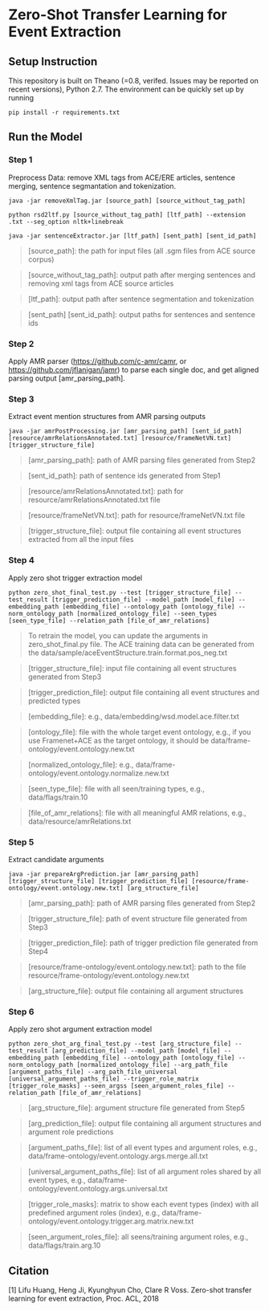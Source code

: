 # Zero-Shot Transfer Learning for Event Extraction
## Setup Instruction
This repository is built on Theano (=0.8, verifed. Issues may be reported on recent versions), Python 2.7. The environment can be quickly set up by running 
```
pip install -r requirements.txt
```

## Run the Model

### Step 1
Preprocess Data: remove XML tags from ACE/ERE articles, sentence merging, sentence segmantation and tokenization.

```
java -jar removeXmlTag.jar [source_path] [source_without_tag_path]
```
```
python rsd2ltf.py [source_without_tag_path] [ltf_path] --extension .txt --seg_option nltk+linebreak
```
```
java -jar sentenceExtractor.jar [ltf_path] [sent_path] [sent_id_path]
```

 > [source_path]: the path for input files (all .sgm files from ACE source corpus)
 
 > [source_without_tag_path]: output path after merging sentences and removing xml tags from ACE source articles
 
 > [ltf_path]: output path after sentence segmentation and tokenization
 
 > [sent_path] [sent_id_path]: output paths for sentences and sentence ids  
 
 
### Step 2
Apply AMR parser (https://github.com/c-amr/camr, or https://github.com/jflanigan/jamr) to parse each single doc, and get aligned parsing output [amr_parsing_path].


### Step 3
Extract event mention structures from AMR parsing outputs
 
```
java -jar amrPostProcessing.jar [amr_parsing_path] [sent_id_path] [resource/amrRelationsAnnotated.txt] [resource/frameNetVN.txt] [trigger_structure_file]
```

 > [amr_parsing_path]: path of AMR parsing files generated from Step2
 
 > [sent_id_path]: path of sentence ids generated from Step1
 
 > [resource/amrRelationsAnnotated.txt]: path for resource/amrRelationsAnnotated.txt file
 
 > [resource/frameNetVN.txt]: path for resource/frameNetVN.txt file
 
 > [trigger_structure_file]: output file containing all event structures extracted from all the input files
 
 
### Step 4
Apply zero shot trigger extraction model
```
python zero_shot_final_test.py --test [trigger_structure_file] --test_result [trigger_prediction_file] --model_path [model_file] --embedding_path [embedding_file] --ontology_path [ontology_file] --norm_ontology_path [normalized_ontology_file] --seen_types [seen_type_file] --relation_path [file_of_amr_relations]
```
> To retrain the model, you can update the arguments in zero_shot_final.py file. The ACE training data can be generated from the data/sample/aceEventStructure.train.format.pos_neg.txt

> [trigger_structure_file]: input file containing all event structures generated from Step3

> [trigger_prediction_file]: output file containing all event structures and predicted types

> [embedding_file]: e.g., data/embedding/wsd.model.ace.filter.txt

> [ontology_file]: file with the whole target event ontology, e.g., if you use Framenet+ACE as the target ontology, it should be data/frame-ontology/event.ontology.new.txt

> [normalized_ontology_file]: e.g., data/frame-ontology/event.ontology.normalize.new.txt

> [seen_type_file]: file with all seen/training types, e.g., data/flags/train.10

> [file_of_amr_relations]: file with all meaningful AMR relations, e.g., data/resource/amrRelations.txt


### Step 5
Extract candidate arguments
```
java -jar prepareArgPrediction.jar [amr_parsing_path] [trigger_structure_file] [trigger_prediction_file] [resource/frame-ontology/event.ontology.new.txt] [arg_structure_file]
```

> [amr_parsing_path]: path of AMR parsing files generated from Step2

> [trigger_structure_file]: path of event structure file generated from Step3

> [trigger_prediction_file]: path of trigger prediction file generated from Step4

> [resource/frame-ontology/event.ontology.new.txt]: path to the file resource/frame-ontology/event.ontology.new.txt

> [arg_structure_file]: output file containing all argument structures


### Step 6
Apply zero shot argument extraction model
```
python zero_shot_arg_final_test.py --test [arg_structure_file] --test_result [arg_prediction_file] --model_path [model_file] --embedding_path [embedding_file] --ontology_path [ontology_file] --norm_ontology_path [normalized_ontology_file] --arg_path_file [argument_paths_file] --arg_path_file_universal [universal_argument_paths_file] --trigger_role_matrix [trigger_role_masks] --seen_argss [seen_argument_roles_file] --relation_path [file_of_amr_relations]
```

> [arg_structure_file]: argument structure file generated from Step5

> [arg_prediction_file]: output file containing all argument structures and argument role predictions

> [argument_paths_file]: list of all event types and argument roles, e.g., data/frame-ontology/event.ontology.args.merge.all.txt

> [universal_argument_paths_file]: list of all argument roles shared by all event types, e.g., data/frame-ontology/event.ontology.args.universal.txt

> [trigger_role_masks]: matrix to show each event types (index) with all predefined argument roles (index), e.g., data/frame-ontology/event.ontology.trigger.arg.matrix.new.txt

> [seen_argument_roles_file]: all seens/training argument roles, e.g., data/flags/train.arg.10


## Citation
[1] Lifu Huang, Heng Ji, Kyunghyun Cho, Clare R Voss. Zero-shot transfer learning for event extraction, Proc. ACL, 2018
